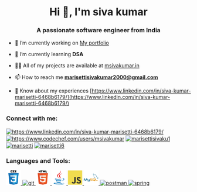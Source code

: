 <h1 align="center">Hi 👋, I'm siva kumar</h1>
<h3 align="center">A passionate software engineer from India</h3>

- 🔭 I’m currently working on [My portfolio](https://www.msivakumar.in)

- 🌱 I’m currently learning **DSA**

- 👨‍💻 All of my projects are available at [msivakumar.in](https://www.msivakumar.in)

- 📫 How to reach me **marisettisivakumar2000@gmail.com**

- 📄 Know about my experiences [https://www.linkedin.com/in/siva-kumar-marisetti-6468b6179/](https://www.linkedin.com/in/siva-kumar-marisetti-6468b6179/)

<h3 align="left">Connect with me:</h3>
<p align="left">
<a href="https://linkedin.com/in/https://www.linkedin.com/in/siva-kumar-marisetti-6468b6179/" target="blank"><img align="center" src="https://raw.githubusercontent.com/rahuldkjain/github-profile-readme-generator/master/src/images/icons/Social/linked-in-alt.svg" alt="https://www.linkedin.com/in/siva-kumar-marisetti-6468b6179/" height="30" width="40" /></a>
<a href="https://www.codechef.com/users/https://www.codechef.com/users/msivakumar" target="blank"><img align="center" src="https://cdn.jsdelivr.net/npm/simple-icons@3.1.0/icons/codechef.svg" alt="https://www.codechef.com/users/msivakumar" height="30" width="40" /></a>
<a href="https://www.hackerrank.com/marisettisivaku1" target="blank"><img align="center" src="https://raw.githubusercontent.com/rahuldkjain/github-profile-readme-generator/master/src/images/icons/Social/hackerrank.svg" alt="marisettisivaku1" height="30" width="40" /></a>
<a href="https://www.leetcode.com/marisetti" target="blank"><img align="center" src="https://raw.githubusercontent.com/rahuldkjain/github-profile-readme-generator/master/src/images/icons/Social/leet-code.svg" alt="marisetti" height="30" width="40" /></a>
<a href="https://www.hackerearth.com/marisetti6" target="blank"><img align="center" src="https://raw.githubusercontent.com/rahuldkjain/github-profile-readme-generator/master/src/images/icons/Social/hackerearth.svg" alt="marisetti6" height="30" width="40" /></a>
</p>

<h3 align="left">Languages and Tools:</h3>
<p align="left"> <a href="https://www.w3schools.com/css/" target="_blank" rel="noreferrer"> <img src="https://raw.githubusercontent.com/devicons/devicon/master/icons/css3/css3-original-wordmark.svg" alt="css3" width="40" height="40"/> </a> <a href="https://git-scm.com/" target="_blank" rel="noreferrer"> <img src="https://www.vectorlogo.zone/logos/git-scm/git-scm-icon.svg" alt="git" width="40" height="40"/> </a> <a href="https://www.w3.org/html/" target="_blank" rel="noreferrer"> <img src="https://raw.githubusercontent.com/devicons/devicon/master/icons/html5/html5-original-wordmark.svg" alt="html5" width="40" height="40"/> </a> <a href="https://www.java.com" target="_blank" rel="noreferrer"> <img src="https://raw.githubusercontent.com/devicons/devicon/master/icons/java/java-original.svg" alt="java" width="40" height="40"/> </a> <a href="https://developer.mozilla.org/en-US/docs/Web/JavaScript" target="_blank" rel="noreferrer"> <img src="https://raw.githubusercontent.com/devicons/devicon/master/icons/javascript/javascript-original.svg" alt="javascript" width="40" height="40"/> </a> <a href="https://www.mysql.com/" target="_blank" rel="noreferrer"> <img src="https://raw.githubusercontent.com/devicons/devicon/master/icons/mysql/mysql-original-wordmark.svg" alt="mysql" width="40" height="40"/> </a> <a href="https://postman.com" target="_blank" rel="noreferrer"> <img src="https://www.vectorlogo.zone/logos/getpostman/getpostman-icon.svg" alt="postman" width="40" height="40"/> </a> <a href="https://spring.io/" target="_blank" rel="noreferrer"> <img src="https://www.vectorlogo.zone/logos/springio/springio-icon.svg" alt="spring" width="40" height="40"/> </a> </p>
